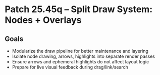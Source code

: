 # Patch 25.45q – Split Draw System: Nodes + Overlays

## Goals
- Modularize the draw pipeline for better maintenance and layering
- Isolate node drawing, arrows, highlights into separate render passes
- Ensure arrows and ephemeral highlights do not affect layout logic
- Prepare for live visual feedback during drag/link/search
